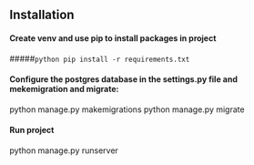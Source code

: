 ## Installation
#### Create venv and use pip to install packages in project
#####```python pip install -r requirements.txt ```

#### Configure the postgres database in the settings.py file and mekemigration and migrate:
python manage.py makemigrations
python manage.py migrate

#### Run project
python manage.py runserver

